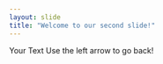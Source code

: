 ```yaml
---
layout: slide
title: "Welcome to our second slide!"
---
```

Your Text
Use the left arrow to go back!
